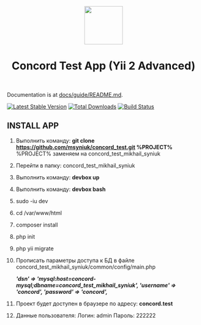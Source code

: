 <p align="center">
    <a href="https://github.com/yiisoft" target="_blank">
        <img src="https://avatars0.githubusercontent.com/u/993323" height="100px">
    </a>
    <h1 align="center">Concord Test App (Yii 2 Advanced)</h1>
    <br>
</p>

Documentation is at [docs/guide/README.md](docs/guide/README.md).

[![Latest Stable Version](https://img.shields.io/packagist/v/yiisoft/yii2-app-advanced.svg)](https://packagist.org/packages/yiisoft/yii2-app-advanced)
[![Total Downloads](https://img.shields.io/packagist/dt/yiisoft/yii2-app-advanced.svg)](https://packagist.org/packages/yiisoft/yii2-app-advanced)
[![Build Status](https://travis-ci.org/yiisoft/yii2-app-advanced.svg?branch=master)](https://travis-ci.org/yiisoft/yii2-app-advanced)

INSTALL APP
-------------------

1. Выполнить команду: **git clone https://github.com/msyniuk/concord_test.git %PROJECT%** 
%PROJECT% заменяем на concord_test_mikhail_syniuk
2. Перейти в папку: concord_test_mikhail_syniuk
3. Выполнить команду: **devbox up**
4. Выполнить команду: **devbox bash**
5. sudo -iu dev
6. cd /var/www/html
7. composer install
8. php init
9. php yii migrate
10. Прописать параметры доступа к БД
в файле concord_test_mikhail_syniuk/common/config/main.php

    _**'dsn' => 'mysql:host=concord-mysql;dbname=concord_test_mikhail_syniuk',
    'username' => 'concord',
    'password' => 'concord',**_
11. Проект будет доступен в браузере по адресу: **concord.test**
12. Данные пользователя: 
    Логин: admin
    Пароль: 222222


